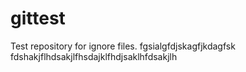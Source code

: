 gittest
=======

Test repository for ignore files.
fgsialgfdjskagfjkdagfsk
fdshakjflhdsakjlfhsdajklfhdjsaklhfdsakjlh